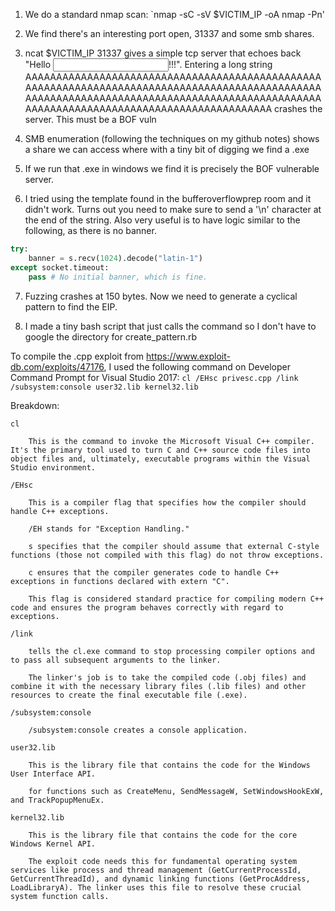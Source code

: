 1. We do a standard nmap scan:
`nmap -sC -sV $VICTIM_IP -oA nmap -Pn'

2. We find there's an interesting port open, 31337 and some smb shares.

3. ncat $VICTIM_IP 31337 gives a simple tcp server that echoes back "Hello <input>!!!". Entering a long string AAAAAAAAAAAAAAAAAAAAAAAAAAAAAAAAAAAAAAAAAAAAAAAAAAAAAAAAAAAAAAAAAAAAAAAAAAAAAAAAAAAAAAAAAAAAAAAAAAAAAAAAAAAAAAAAAAAAAAAAAAAAAAAAAAAAAAAAAAAAAAAAAAAAAAAAAAAAAAAAAAAAAAAAAAAAAAAAAAAAAAAA crashes the server. This must be a BOF vuln

4. SMB enumeration (following the techniques on my github notes) shows a share we can access where with a tiny bit of digging we find a .exe

5. If we run that .exe in windows we find it is precisely the BOF vulnerable server.

6. I tried using the template found in the bufferoverflowprep room and it didn't work. Turns out you need to make sure to send a '\n' character at the end of the string. Also very useful is to have logic similar to the following, as there is no banner.

```python
try:
    banner = s.recv(1024).decode("latin-1")
except socket.timeout:
    pass # No initial banner, which is fine.
```

7. Fuzzing crashes at 150 bytes. Now we need to generate a cyclical pattern to find the EIP.

8. I made a tiny bash script that just calls the command so I don't have to google the directory for create_pattern.rb



To compile the .cpp exploit from https://www.exploit-db.com/exploits/47176, I used the following command on Developer Command Prompt for Visual Studio 2017:  `cl /EHsc privesc.cpp /link /subsystem:console user32.lib kernel32.lib`

Breakdown:

    cl

        This is the command to invoke the Microsoft Visual C++ compiler. It's the primary tool used to turn C and C++ source code files into object files and, ultimately, executable programs within the Visual Studio environment.

    /EHsc

        This is a compiler flag that specifies how the compiler should handle C++ exceptions.

        /EH stands for "Exception Handling."

        s specifies that the compiler should assume that external C-style functions (those not compiled with this flag) do not throw exceptions.

        c ensures that the compiler generates code to handle C++ exceptions in functions declared with extern "C".

        This flag is considered standard practice for compiling modern C++ code and ensures the program behaves correctly with regard to exceptions.

    /link

        tells the cl.exe command to stop processing compiler options and to pass all subsequent arguments to the linker.

        The linker's job is to take the compiled code (.obj files) and combine it with the necessary library files (.lib files) and other resources to create the final executable file (.exe).

    /subsystem:console

        /subsystem:console creates a console application. 

    user32.lib

        This is the library file that contains the code for the Windows User Interface API.

        for functions such as CreateMenu, SendMessageW, SetWindowsHookExW, and TrackPopupMenuEx. 

    kernel32.lib

        This is the library file that contains the code for the core Windows Kernel API.

        The exploit code needs this for fundamental operating system services like process and thread management (GetCurrentProcessId, GetCurrentThreadId), and dynamic linking functions (GetProcAddress, LoadLibraryA). The linker uses this file to resolve these crucial system function calls.